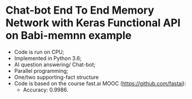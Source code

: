 # Chat-bot End To End Memory Network with Keras Functional API on Babi-memnn example

- Code is run on CPU;
- Implemented in Python 3.6;
- AI question answering/ Chat-bot;
- Parallel programming;
- One/two supporting-fact structure
- Code is based on the course fast.ai MOOC (https://github.com/fastai):
    - Accuracy: 0.9986.
